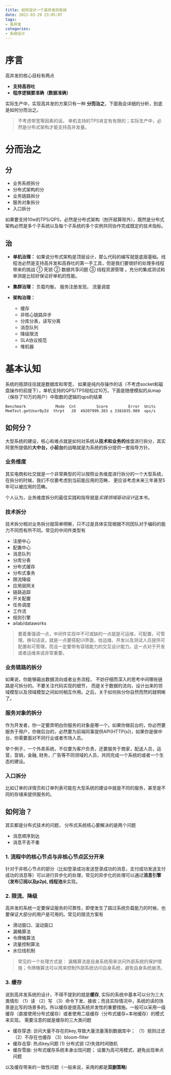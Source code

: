 ```yaml
---
title: 如何设计一个高并发的系统
date: 2021-03-29 23:05:07
tags:
- 高并发
categories:
- 系统设计
---
```


# 序言
高并发的核心目标有两点

- **支持高吞吐**
- **程序逻辑要准确（数据准确）**

实际生产中，实现高并发的方案只有一种 **分而治之**，下面我会详细的分析，到底是如何分而治之。

> 不考虑带宽等因素的话， 单机支持的TPS肯定有有限的；实际生产中，必然是分布式架构才能支持高并发量。 

# 分而治之

## 分

- 业务系统拆分
- 分布式架构的分
- 业务链路拆分
- 服务对象拆分
- 入口拆分

如果要支持10w的TPS/QPS，必然是分布式架构（刨开超算除外），既然是分布式架构必然是多个子系统以及每个子系统的多个实例共同协作完成既定的技术指标。 

<!--more-->
## 治
- **单机治理：** 如果说分布式架构是顶层设计，那么代码的编写就是底层基础。线程池必然是支持高并发和高吞吐的第一手工具，但是我们要很好的处理多线程带来的挑战 ① 死锁 ② 数据共享问题 ③ 线程资源管理 。充分的集成测试和单测是比较好保证好单机的性能。

- **集群治理：**   负载均衡， 服务注册发现， 流量调度
- **架构治理：**
	* 缓存
	* 非核心链路异步
	* 分库分表，读写分离
	* 消息队列
	* 降级限流
	* SLA协议规范
	* 堆机器

# 基本认知

系统的瓶颈往往就是数据库和带宽， 如果是纯内存操作的话（不考虑socket和磁盘操作的前提下），单机支持的QPS/TPS轻松过10万。下面是随便模拟的从map（保存了10万的用户）中取数的逻辑的qps的结果

```text
Benchmark             Mode  Cnt         Score         Error  Units
MemTest.getUserById  thrpt   20  49207999.383 ± 3381035.989  ops/s
```

## 如何分？

大型系统的建设，核心和难点就是如何对系统从**技术和业务的**维度进行拆分，其实阿里所提倡的**大中台，小前台**的战略就是为系统的拆分提供一套指导方针。 

### 业务维度
其实电商和社交就是一个非常典型的可以按照业务维度进行拆分的一个大型系统，在拆分的时候，我们不仅要考虑到当前能应用的范畴， 更应该考虑未来三年甚至5年可以被应用的范畴。 

个人认为，业务维度拆分的最佳实践和指导就是*实践领域驱动设计*这本书。

### 技术拆分
技术拆分相对业务拆分就简单明晰，只不过是具体实现根据不同团队对于编码的能力不同而有所不同。常见的中间件类型有
- 注册中心
- 配置中心
- 消息队列
- 分库分表
- 分布式缓存
- 分布式事务
- 限流降级
- 应用层网关
- 链路追踪
- 开关配置
- 任务调度
- 工作流
- 规则引擎
- ailab/dataworks

> 要着重强调一点，中间件实现中不可或缺的一点就是可运维，可配置，可管理。换句话说，就是一点要搭配UI界面，给运维、开发以及测试人员提供可配置和可管理，而且一定要带有容错能力的交互设计能力。这一点对于开发或者运维来说非常重要。


### 业务链路的拆分

如果说，你能够画出数据流向或者业务流程， 不妨仔细而深入的思考中间哪些链路是可拆分的。不要关注代码实现的细节， 而是关于数据的流向，设计出来的领域模型以及领域模型之间如何相互作用。之后，关于如何拆分你自然而然的就明晰了。

### 服务对象的拆分

作为开发者，你一定要弄明白你服务的对象是哪一个。如果你做前台的，你必然要服务于用户，你做后台的，必然要为前端同事提供API(HTTP(s))，如果你是做中台，你需要面对不同行业或者市场人员。

举个例子，一个外卖系统，不仅要为客户负责，还要服务于商家，配送人员，运营，营销，金融, 财务，广告等不同领域的人员，共同完成一个系统的或者一个生态的建设。 


### 入口拆分
比如订单的详情页和订单列表可能在大型系统的建设中就是不同的服务，甚至是不同的存储来提供服务的。 

## 如何治？

其实都是分布式技术的问题， 分布式系统核心要解决的是两个问题
- 消息顺序到达
- 消息不丢不重	


### 1. 流程中的核心节点与非核心节点区分开来
针对于非核心节点的部分（比如登录成功发送登录成功的消息，支付成功发送支付成功的消息等）可以进行异步化的处理，常见的异步化的处理可以通过**消息引擎（发布订阅以及p2p), 线程池**来实现。

### 2. 限流、降级
高并发的系统一定要保证服务的可靠性，即使发生了超过系统负载能力的时候，也要保证大部分的用户是可用的。常见的限流方案有
- 滑动窗口、滚动窗口
- 漏桶算法
- 令牌桶算法
- 流量控制算法
- 水位线机制
> 常见的一个处理方式是： 漏桶算法是自身系统用来访问外部系统的保护措施；令牌桶算法可以用来控制外部系统访问自身系统，避免自身系统崩溃。

### 3. 缓存
说到高并发系统的设计，不得不提到的就是**缓存**, 实际的系统中基本可以分为三大类情形 （1）读 （2）写 （3）命令下发、接收；而且实际情况中，系统的读的场景是比写的场景多的。所以缓存是提高系统并发性的重要措施。一般可以采用一级缓存（直接使用分布式缓存）或者使用二级缓存（分布式缓存+本地缓存）的模式来实现。 需要注意的就是缓存的三大类问题
* 缓存穿透: 访问大量不存在的key,导致大量流量落到数据库中； （1）规则过滤 （2）不存在也缓存 （3）bloom-filter
* 缓存击穿: 热点key问题 (1) 分布式锁 (2)失效时间随机 
* 缓存雪崩: 分布式缓存系统本身出现问题； 设置为高可用模式，避免出现单点问题

以及缓存带来的一致性问题（一般来说，采用的都是**双删策略**)

